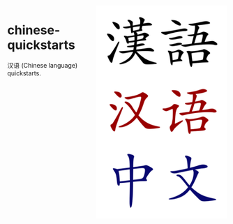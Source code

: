 <img src="assets/Chineselanguage.svg" alt="Chinese language" style="width: 300px;" align="right">

# chinese-quickstarts
汉语 (Chinese language) quickstarts.
